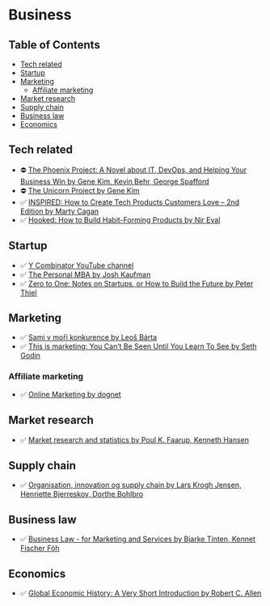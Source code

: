 # Business

## Table of Contents

- [Tech related](#tech-related)
- [Startup](#startup)
- [Marketing](#marketing)
  - [Affiliate marketing](#affiliate-marketing)
- [Market research](#market-research)
- [Supply chain](#supply-chain)
- [Business law](#business-law)
- [Economics](#economics)

## Tech related

- ⛔ [The Phoenix Project: A Novel about IT, DevOps, and Helping Your Business Win by Gene Kim, Kevin Behr, George Spafford](https://itrevolution.com/product/the-phoenix-project/)
- ⛔ [The Unicorn Project by Gene Kim](https://itrevolution.com/product/the-unicorn-project/)
- ✅ [INSPIRED: How to Create Tech Products Customers Love – 2nd Edition by Marty Cagan](https://www.svpg.com/books/inspired-how-to-create-tech-products-customers-love-2nd-edition/)
- ✅ [Hooked: How to Build Habit-Forming Products by Nir Eyal](https://www.nirandfar.com/hooked/)

## Startup

- ✅ [Y Combinator YouTube channel](https://www.youtube.com/@ycombinator)
- ✅ [The Personal MBA by Josh Kaufman](https://personalmba.com)
- ✅ [Zero to One: Notes on Startups, or How to Build the Future by Peter Thiel](https://www.amazon.com/Zero-One-Notes-Startups-Future/dp/0804139296)

## Marketing

- ✅ [Sami v moři konkurence by Leoš Bárta](https://www.martinus.sk/660463-sami-v-mori-konkurence/kniha)
- ✅ [This is marketing: You Can’t Be Seen Until You Learn To See by Seth Godin](https://www.amazon.com/This-Marketing-Cant-Until-Learn/dp/0241370140)

### Affiliate marketing

- ✅ [Online Marketing by dognet](http://www.superaffiliate.sk/)

## Market research

- ✅ [Market research and statistics by Poul K. Faarup, Kenneth Hansen](https://bibliotek.dk/materiale/market-research-and-statistics_poul-k-faarup/work-of:870970-basis:28345410?type=bog)

## Supply chain

- ✅ [Organisation, innovation og supply chain by Lars Krogh Jensen, Henriette Bjerreskov, Dorthe Bohlbro](https://www.academicbooks.dk/da/content/organisation-innovation-og-supply-chain)

## Business law

- ✅ [Business Law - for Marketing and Services by Bjarke Tinten, Kennet Fischer Föh](https://studybox.dk/products/business-law---for-marketing-and-services-9788702310207)

## Economics

- ✅ [Global Economic History: A Very Short Introduction by Robert C. Allen](https://academic.oup.com/book/458)
